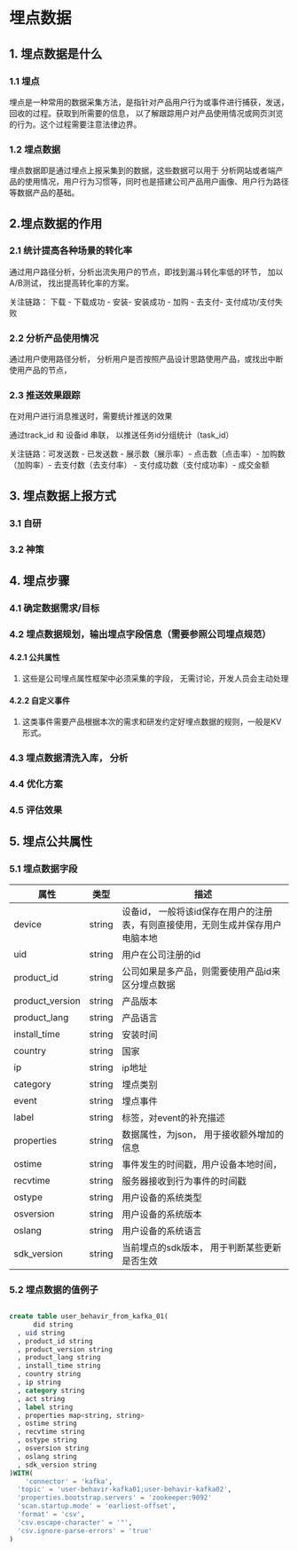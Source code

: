 # 埋点数据

## 1. 埋点数据是什么

### 1.1 埋点

埋点是一种常用的数据采集方法，是指针对产品用户行为或事件进行捕获，发送， 回收的过程。获取到所需要的信息， 以了解跟踪用户对产品使用情况或网页浏览的行为。这个过程需要注意法律边界。

### 1.2 埋点数据

埋点数据即是通过埋点上报采集到的数据，这些数据可以用于 分析网站或者端产品的使用情况，用户行为习惯等，同时也是搭建公司产品用户画像、用户行为路径等数据产品的基础。



## 2.埋点数据的作用

### 2.1 统计提高各种场景的转化率

通过用户路径分析，分析出流失用户的节点，即找到漏斗转化率低的环节， 加以A/B测试， 找出提高转化率的方案。

关注链路： 下载 - 下载成功 - 安装- 安装成功 - 加购 - 去支付- 支付成功/支付失败

### 2.2 分析产品使用情况

通过用户使用路径分析， 分析用户是否按照产品设计思路使用产品，或找出中断使用产品的节点，

### 2.3 推送效果跟踪

在对用户进行消息推送时，需要统计推送的效果

通过track_id 和 设备id 串联， 以推送任务id分组统计（task_id）

关注链路：可发送数 - 已发送数 - 展示数（展示率）- 点击数（点击率）- 加购数（加购率）- 去支付数（去支付率） - 支付成功数（支付成功率）- 成交金额



## 3. 埋点数据上报方式

### 3.1 自研

### 3.2 神策



## 4. 埋点步骤

### 4.1 确定数据需求/目标

### 4.2 埋点数据规划，输出埋点字段信息（需要参照公司埋点规范）

#### 4.2.1 公共属性

1. 这些是公司埋点属性框架中必须采集的字段， 无需讨论，开发人员会主动处理

#### 4.2.2 自定义事件

1. 这类事件需要产品根据本次的需求和研发约定好埋点数据的规则，一般是KV形式。

### 4.3 埋点数据清洗入库， 分析

### 4.4 优化方案

### 4.5 评估效果





## 5. 埋点公共属性

### 5.1 埋点数据字段

| 属性            | 类型   | 描述                                                         |
| --------------- | ------ | ------------------------------------------------------------ |
| device          | string | 设备id， 一般将该id保存在用户的注册表，有则直接使用，无则生成并保存用户电脑本地 |
| uid             | string | 用户在公司注册的id                                           |
| product_id      | string | 公司如果是多产品，则需要使用产品id来区分埋点数据             |
| product_version | string | 产品版本                                                     |
| product_lang    | string | 产品语言                                                     |
| install_time    | string | 安装时间                                                     |
| country         | string | 国家                                                         |
| ip              | string | ip地址                                                       |
| category        | string | 埋点类别                                                     |
| event           | string | 埋点事件                                                     |
| label           | string | 标签，对event的补充描述                                      |
| properties      | string | 数据属性，为json， 用于接收额外增加的信息                    |
| ostime          | string | 事件发生的时间戳，用户设备本地时间，                         |
| recvtime        | string | 服务器接收到行为事件的时间戳                                 |
| ostype          | string | 用户设备的系统类型                                           |
| osversion       | string | 用户设备的系统版本                                           |
| oslang          | string | 用户设备的系统语言                                           |
| sdk_version     | string | 当前埋点的sdk版本， 用于判断某些更新是否生效                 |



### 5.2 埋点数据的值例子





```sql

create table user_behavir_from_kafka_01(
	  did string
  , uid string
  , product_id string
  , product_version string
  , product_lang string
  , install_time string
  , country string
  , ip string
  , category string
  , act string
  , label string
  , properties map<string, string>
  , ostime string
  , recvtime string
  , ostype string
  , osversion string
  , oslang string
  , sdk_version string
)WITH(
	'connector' = 'kafka',
  'topic' = 'user-behavir-kafka01;user-behavir-kafka02',
  'properties.bootstrap.servers' = 'zookeeper:9092'
  'scan.startup.mode' = 'earliest-offset',
  'format' = 'csv',
  'csv.escape-character' = '"',
  'csv.ignore-parse-errors' = 'true'
)
```

